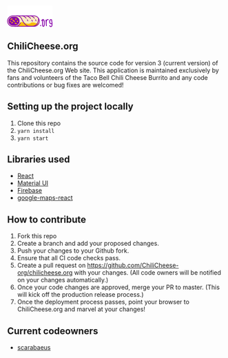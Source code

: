 ![ChiliCheese.org Logo](https://raw.githubusercontent.com/ChiliCheese-org/chilicheese.org/master/public/images/logo-50.png)

## ChiliCheese.org 
This repository contains the source code for version 3 (current version) of the ChiliCheese.org Web site.  This application is maintained exclusively by fans and volunteers of the Taco Bell Chili Cheese Burrito and any code contributions or bug fixes are welcomed!

## Setting up the project locally
1. Clone this repo
2. `yarn install`
3. `yarn start`

## Libraries used
 - [React](https://reactjs.org/)
 - [Material UI](https://material-ui.com/)
 - [Firebase](https://firebase.google.com/)
 - [google-maps-react](https://github.com/fullstackreact/google-maps-react)

## How to contribute

1. Fork this repo
2. Create a branch and add your proposed changes.
3. Push your changes to your Github fork.
4. Ensure that all CI code checks pass.
5. Create a pull request on https://github.com/ChiliCheese-org/chilicheese.org with your changes. (All code owners will be notified on your changes automatically.)
6. Once your code changes are approved, merge your PR to master. (This will kick off the production release process.)
7. Once the deployment process passes, point your browser to ChiliCheese.org and marvel at your changes!

## Current codeowners
- [scarabaeus](https://github.com/scarabaeus)

